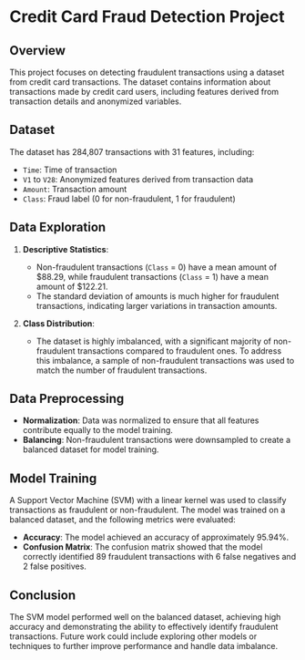 # Credit Card Fraud Detection Project

## Overview

This project focuses on detecting fraudulent transactions using a dataset from credit card transactions. The dataset contains information about transactions made by credit card users, including features derived from transaction details and anonymized variables.

## Dataset

The dataset has 284,807 transactions with 31 features, including:
- `Time`: Time of transaction
- `V1` to `V28`: Anonymized features derived from transaction data
- `Amount`: Transaction amount
- `Class`: Fraud label (0 for non-fraudulent, 1 for fraudulent)

## Data Exploration

1. **Descriptive Statistics**:
   - Non-fraudulent transactions (`Class` = 0) have a mean amount of $88.29, while fraudulent transactions (`Class` = 1) have a mean amount of $122.21.
   - The standard deviation of amounts is much higher for fraudulent transactions, indicating larger variations in transaction amounts.

2. **Class Distribution**:
   - The dataset is highly imbalanced, with a significant majority of non-fraudulent transactions compared to fraudulent ones. To address this imbalance, a sample of non-fraudulent transactions was used to match the number of fraudulent transactions.

## Data Preprocessing

- **Normalization**: Data was normalized to ensure that all features contribute equally to the model training.
- **Balancing**: Non-fraudulent transactions were downsampled to create a balanced dataset for model training.

## Model Training

A Support Vector Machine (SVM) with a linear kernel was used to classify transactions as fraudulent or non-fraudulent. The model was trained on a balanced dataset, and the following metrics were evaluated:

- **Accuracy**: The model achieved an accuracy of approximately 95.94%.
- **Confusion Matrix**: The confusion matrix showed that the model correctly identified 89 fraudulent transactions with 6 false negatives and 2 false positives.

## Conclusion

The SVM model performed well on the balanced dataset, achieving high accuracy and demonstrating the ability to effectively identify fraudulent transactions. Future work could include exploring other models or techniques to further improve performance and handle data imbalance.
